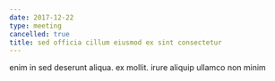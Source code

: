 ```yaml
---
date: 2017-12-22
type: meeting
cancelled: true
title: sed officia cillum eiusmod ex sint consectetur
---
```

enim in sed deserunt aliqua. ex mollit. irure aliquip ullamco non minim